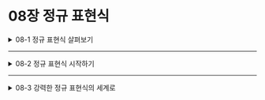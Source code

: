 # 08장 정규 표현식

<details>
<summary>08-1 정규 표현식 살펴보기</summary>
<div markdown="1">    

### 정규 표현식은 왜 필요한가?

</div>
</details>

___

<details>
<summary>08-2 정규 표현식 시작하기</summary>
<div markdown="1">    

### 정규 표현식의 기초, 메타 문자
### 파이썬에서 정규 표현식을 지원하는 re 모듈
### 정규식을 이용한 문자열 검색
### match 객체의 메서드
### 컴파일 옵션
### 역슬래시 문제

</div>
</details>

___

<details>
<summary>08-3 강력한 정규 표현식의 세계로</summary>
<div markdown="1">    

### 문자열 소비가 없는 메타 문자
### 그루핑
### 전방 탐색
### 문자열 바꾸기
### greedy와 non-greedy

</div>
</details>
